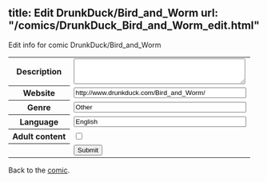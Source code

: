 title: Edit DrunkDuck/Bird_and_Worm
url: "/comics/DrunkDuck_Bird_and_Worm_edit.html"
---
Edit info for comic DrunkDuck/Bird_and_Worm

<form name="comic" action="http://gaepostmail.appspot.com/comic/" method="post">
<table class="comicinfo">
<tr>
<th>Description</th><td><textarea name="description" cols="40" rows="3"></textarea></td>
</tr>
<tr>
<th>Website</th><td><input type="text" name="url" value="http://www.drunkduck.com/Bird_and_Worm/" size="40"/></td>
</tr>
<tr>
<th>Genre</th><td><input type="text" name="genre" value="Other" size="40"/></td>
</tr>
<tr>
<th>Language</th><td><input type="text" name="language" value="English" size="40"/></td>
</tr>
<tr>
<th>Adult content</th><td><input type="checkbox" name="adult" value="adult" /></td>
</tr>
<tr>
<th></th><td>
<input type="hidden" name="comic" value="DrunkDuck_Bird_and_Worm" />
<input type="submit" name="submit" value="Submit" />
</td>
</tr>
</table>
</form>

Back to the [comic](DrunkDuck_Bird_and_Worm.html).
